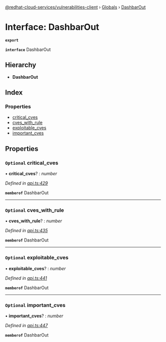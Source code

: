 [@redhat-cloud-services/vulnerabilities-client](../README.md) › [Globals](../globals.md) › [DashbarOut](dashbarout.md)

# Interface: DashbarOut

**`export`** 

**`interface`** DashbarOut

## Hierarchy

* **DashbarOut**

## Index

### Properties

* [critical_cves](dashbarout.md#optional-critical_cves)
* [cves_with_rule](dashbarout.md#optional-cves_with_rule)
* [exploitable_cves](dashbarout.md#optional-exploitable_cves)
* [important_cves](dashbarout.md#optional-important_cves)

## Properties

### `Optional` critical_cves

• **critical_cves**? : *number*

*Defined in [api.ts:429](https://github.com/RedHatInsights/javascript-clients/blob/master/packages/vulnerabilities/api.ts#L429)*

**`memberof`** DashbarOut

___

### `Optional` cves_with_rule

• **cves_with_rule**? : *number*

*Defined in [api.ts:435](https://github.com/RedHatInsights/javascript-clients/blob/master/packages/vulnerabilities/api.ts#L435)*

**`memberof`** DashbarOut

___

### `Optional` exploitable_cves

• **exploitable_cves**? : *number*

*Defined in [api.ts:441](https://github.com/RedHatInsights/javascript-clients/blob/master/packages/vulnerabilities/api.ts#L441)*

**`memberof`** DashbarOut

___

### `Optional` important_cves

• **important_cves**? : *number*

*Defined in [api.ts:447](https://github.com/RedHatInsights/javascript-clients/blob/master/packages/vulnerabilities/api.ts#L447)*

**`memberof`** DashbarOut
